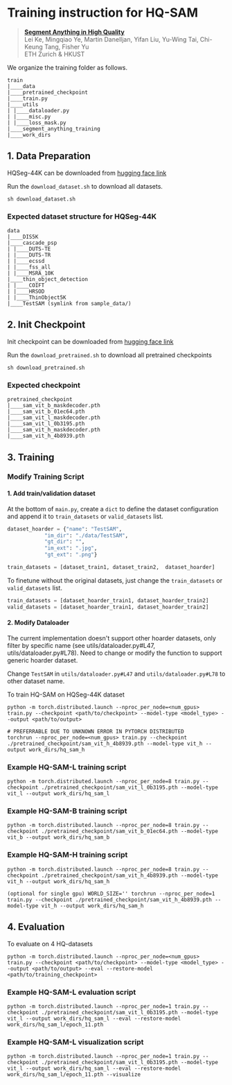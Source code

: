 # Training instruction for HQ-SAM

> [**Segment Anything in High Quality**](https://arxiv.org/abs/2306.01567)           
> Lei Ke, Mingqiao Ye, Martin Danelljan, Yifan Liu, Yu-Wing Tai, Chi-Keung Tang, Fisher Yu \
> ETH Zurich & HKUST 

We organize the training folder as follows.
```
train
|____data
|____pretrained_checkpoint
|____train.py
|____utils
| |____dataloader.py
| |____misc.py
| |____loss_mask.py
|____segment_anything_training
|____work_dirs
```

## 1. Data Preparation

HQSeg-44K can be downloaded from [hugging face link](https://huggingface.co/sam-hq-team/sam-hq-training/tree/main/data)

Run the `download_dataset.sh` to download all datasets.
```
sh download_dataset.sh
```

### Expected dataset structure for HQSeg-44K

```
data
|____DIS5K
|____cascade_psp
| |____DUTS-TE
| |____DUTS-TR
| |____ecssd
| |____fss_all
| |____MSRA_10K
|____thin_object_detection
| |____COIFT
| |____HRSOD
| |____ThinObject5K
|____TestSAM (symlink from sample_data/)

```

## 2. Init Checkpoint
Init checkpoint can be downloaded from [hugging face link](https://huggingface.co/sam-hq-team/sam-hq-training/tree/main/pretrained_checkpoint)

Run the `download_pretrained.sh` to download all pretrained checkpoints
```
sh download_pretrained.sh
```

### Expected checkpoint

```
pretrained_checkpoint
|____sam_vit_b_maskdecoder.pth
|____sam_vit_b_01ec64.pth
|____sam_vit_l_maskdecoder.pth
|____sam_vit_l_0b3195.pth
|____sam_vit_h_maskdecoder.pth
|____sam_vit_h_4b8939.pth

```

## 3. Training
### Modify Training Script

#### 1. Add train/validation dataset
At the bottom of `main.py`, create a `dict` to define the dataset configuration and append it to `train_datasets` or `valid_datasets` list.
```python
dataset_hoarder = {"name": "TestSAM",
            "im_dir": "./data/TestSAM",
            "gt_dir": "",
            "im_ext": ".jpg",
            "gt_ext": ".png"}

train_datasets = [dataset_train1, dataset_train2,  dataset_hoarder]
```

To finetune without the original datasets, just change the `train_datasets` or `valid_datasets` list.
```python
train_datasets = [dataset_hoarder_train1, dataset_hoarder_train2]
valid_datasets = [dataset_hoarder_train1, dataset_hoarder_train2]
```

#### 2. Modify Dataloader
The current implementation doesn't support other hoarder datasets, only filter by specific name (see utils/dataloader.py#L47, utils/dataloader.py#L78). Need to change or modify the function to support generic hoarder dataset.

Change `TestSAM` in `utils/dataloader.py#L47` and `utils/dataloader.py#L78` to other dataset name.

To train HQ-SAM on HQSeg-44K dataset

```
python -m torch.distributed.launch --nproc_per_node=<num_gpus> train.py --checkpoint <path/to/checkpoint> --model-type <model_type> --output <path/to/output>

# PREFERRABLE DUE TO UNKNOWN ERROR IN PYTORCH DISTRIBUTED
torchrun --nproc_per_node=<num_gpus> train.py --checkpoint ./pretrained_checkpoint/sam_vit_h_4b8939.pth --model-type vit_h --output work_dirs/hq_sam_h
```

### Example HQ-SAM-L training script
```
python -m torch.distributed.launch --nproc_per_node=8 train.py --checkpoint ./pretrained_checkpoint/sam_vit_l_0b3195.pth --model-type vit_l --output work_dirs/hq_sam_l
```

### Example HQ-SAM-B training script
```
python -m torch.distributed.launch --nproc_per_node=8 train.py --checkpoint ./pretrained_checkpoint/sam_vit_b_01ec64.pth --model-type vit_b --output work_dirs/hq_sam_b
```

### Example HQ-SAM-H training script
```
python -m torch.distributed.launch --nproc_per_node=8 train.py --checkpoint ./pretrained_checkpoint/sam_vit_h_4b8939.pth --model-type vit_h --output work_dirs/hq_sam_h

(optional for single gpu) WORLD_SIZE='' torchrun --nproc_per_node=1 train.py --checkpoint ./pretrained_checkpoint/sam_vit_h_4b8939.pth --model-type vit_h --output work_dirs/hq_sam_h

```

## 4. Evaluation
To evaluate on 4 HQ-datasets

```
python -m torch.distributed.launch --nproc_per_node=<num_gpus> train.py --checkpoint <path/to/checkpoint> --model-type <model_type> --output <path/to/output> --eval --restore-model <path/to/training_checkpoint>
```

### Example HQ-SAM-L evaluation script
```
python -m torch.distributed.launch --nproc_per_node=1 train.py --checkpoint ./pretrained_checkpoint/sam_vit_l_0b3195.pth --model-type vit_l --output work_dirs/hq_sam_l --eval --restore-model work_dirs/hq_sam_l/epoch_11.pth
```

### Example HQ-SAM-L visualization script
```
python -m torch.distributed.launch --nproc_per_node=1 train.py --checkpoint ./pretrained_checkpoint/sam_vit_l_0b3195.pth --model-type vit_l --output work_dirs/hq_sam_l --eval --restore-model work_dirs/hq_sam_l/epoch_11.pth --visualize
```